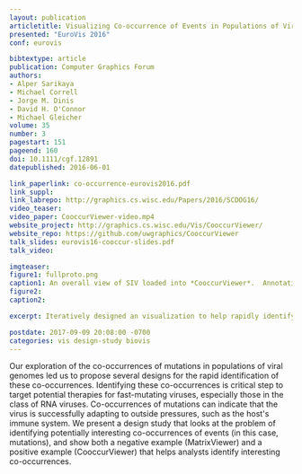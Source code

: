 ```yaml
--- 
layout: publication
articletitle: Visualizing Co-occurrence of Events in Populations of Viral Genome Sequences
presented: "EuroVis 2016"
conf: eurovis

bibtextype: article
publication: Computer Graphics Forum
authors: 
- Alper Sarikaya
- Michael Correll
- Jorge M. Dinis
- David H. O'Connor
- Michael Gleicher
volume: 35
number: 3
pagestart: 151
pageend: 160
doi: 10.1111/cgf.12891
datepublished: 2016-06-01

link_paperlink: co-occurrence-eurovis2016.pdf
link_suppl:
link_labrepo: http://graphics.cs.wisc.edu/Papers/2016/SCDOG16/
video_teaser: 
video_paper: CooccurViewer-video.mp4
website_project: http://graphics.cs.wisc.edu/Vis/CooccurViewer/
website_repo: https://github.com/uwgraphics/CooccurViewer
talk_slides: eurovis16-cooccur-slides.pdf
talk_video:

imgteaser:
figure1: fullproto.png
caption1: An overall view of SIV loaded into *CooccurViewer*.  Annotations (a) denote regions of the genome that have some biological context, and the overview (b) denotes positions of significant co-occurrence, summarizing three user-controlled metrics using color. The correlation diagrams (c) provide a representation of correlation between pairs of positions, and some details (d) about metric values.  The current position's summary of correlations (e) is given on the left, with small-multiple representations.  The sliders (f) control the thresholds for the interest metrics and filters the co-occurrences shown in the visualization.
figure2: 
caption2: 

excerpt: Iteratively designed an visualization to help rapidly identify co-occurrences of base-pair mutations in populations of viral genomes.

postdate: 2017-09-09 20:08:00 -0700
categories: vis design-study biovis
---
```


Our exploration of the co-occurrences of mutations in populations of viral genomes led us to propose several designs for the rapid identification of these co-occurrences. Identifying these co-occurrences is critical step to target potential therapies for fast-mutating viruses, especially those in the class of RNA viruses. Co-occurrences of mutations can indicate that the virus is successfully adapting to outside pressures, such as the host's immune system. We present a design study that looks at the problem of identifying potentially interesting co-occurrences of events (in this case, mutations), and show both a negative example (MatrixViewer) and a positive example (CooccurViewer) that helps analysts identify interesting co-occurrences.
